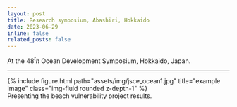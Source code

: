 ```yaml
---
layout: post
title: Research symposium, Abashiri, Hokkaido
date: 2023-06-29
inline: false
related_posts: false
---
```


At the 48$^th$ Ocean Development Symposium, Hokkaido, Japan.

***
<div class="row">
    <div class="col-sm mt-3 mt-md-0">
        {% include figure.html path="assets/img/jsce_ocean1.jpg" title="example image" class="img-fluid rounded z-depth-1" %}
    </div>
</div>
<div class="caption">
    Presenting the beach vulnerability project results.
